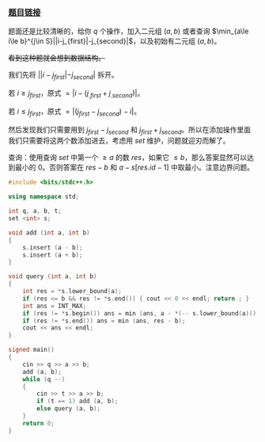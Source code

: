 ### [题目链接](https://www.luogu.com.cn/problem/AT_arc155_b)

题面还是比较清晰的，给你 $q$ 个操作，加入二元组 $(a,b)$ 或者查询 $\min_{a\le i\le b}^{j\in S}||i-j_{first}|-j_{second}|$，以及初始有二元组 $(a,b)$。

~~看到这种题就会想到数据结构。~~

我们先将 $||i-j_{first}|-j_{second}|$ 拆开。

若 $i \ge j_{first}$，原式 $= |i-(j_{.first}+j_{.second})|$。

若 $i \le j_{first}$，原式 $= |(j_{first} - j_{second})-i|$。

然后发现我们只需要用到 $j_{first} - j_{second}$ 和 $j_{first} + j_{second}$。所以在添加操作里面我们只需要将这两个数添加进去，考虑用 $set$ 维护，问题就迎刃而解了。

查询：使用查询 $set$ 中第一个 $\ge a$ 的数 $res$，如果它 $\le b$，那么答案显然可以达到最小的 $0$。否则答案在 $res - b$ 和 $a-s[res.id-1]$ 中取最小。注意边界问题。

```cpp
#include <bits/stdc++.h>

using namespace std;

int q, a, b, t;
set <int> s;

void add (int a, int b)
{
	s.insert (a - b);
	s.insert (a + b);
}

void query (int a, int b)
{
	int res = *s.lower_bound(a);
	if (res <= b && res != *s.end()) { cout << 0 << endl; return ; }
	int ans = INT_MAX;
	if (res != *s.begin()) ans = min (ans, a - *(-- s.lower_bound(a)));
	if (res != *s.end()) ans = min (ans, res - b);
	cout << ans << endl;
}

signed main()
{
	cin >> q >> a >> b;
	add (a, b);
	while (q --)
	{
		cin >> t >> a >> b;
		if (t == 1) add (a, b);
		else query (a, b);
	}
	return 0;
}

```